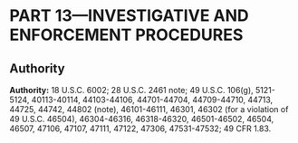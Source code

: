 # PART 13—INVESTIGATIVE AND ENFORCEMENT PROCEDURES


## Authority

**Authority:** 18 U.S.C. 6002; 28 U.S.C. 2461 note; 49 U.S.C. 106(g), 5121-5124, 40113-40114, 44103-44106, 44701-44704, 44709-44710, 44713, 44725, 44742, 44802 (note), 46101-46111, 46301, 46302 (for a violation of 49 U.S.C. 46504), 46304-46316, 46318-46320, 46501-46502, 46504, 46507, 47106, 47107, 47111, 47122, 47306, 47531-47532; 49 CFR 1.83.





